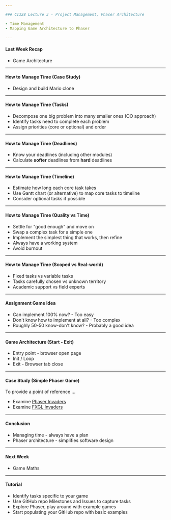 ```yaml
---

### CI328 Lecture 3 - Project Management, Phaser Architecture

- Time Management
- Mapping Game Architecture to Phaser

---
```


#### Last Week Recap

- Game Architecture

---

#### How to Manage Time (Case Study)

- Design and build Mario clone

---

#### How to Manage Time (Tasks)

- Decompose one big problem into many smaller ones (OO approach)
- Identify tasks need to complete each problem
- Assign priorities (core or optional) and order

---

#### How to Manage Time (Deadlines)

- Know your deadlines (including other modules)
- Calculate **softer** deadlines from **hard** deadlines

---

#### How to Manage Time (Timeline)

- Estimate how long each core task takes
- Use Gantt chart (or alternative) to map core tasks to timeline
- Consider optional tasks if possible

---

#### How to Manage Time (Quality vs Time)

- Settle for "good enough" and move on
- Swap a complex task for a simple one
- Implement the simplest thing that works, then refine
- Always have a working system
- Avoid burnout

---

#### How to Manage Time (Scoped vs Real-world)

- Fixed tasks vs variable tasks
- Tasks carefully chosen vs unknown territory
- Academic support vs field experts

---

#### Assignment Game Idea

- Can implement 100% now? - Too easy
- Don't know how to implement at all? - Too complex
- Roughly 50-50 know-don't know? - Probably a good idea

---

#### Game Architecture (Start - Exit)

- Entry point - browser open page
- Init / Loop
- Exit - Browser tab close

---

#### Case Study (Simple Phaser Game)

To provide a point of reference ...

- Examine [Phaser Invaders](https://github.com/AlmasB/CI328Demo)
- Examine [FXGL Invaders](https://github.com/AlmasB/FXGLGames/tree/master/SpaceInvaders)

---

#### Conclusion

- Managing time - always have a plan
- Phaser architecture - simplifies software design

---

#### Next Week

- Game Maths

---

#### Tutorial

- Identify tasks specific to your game
- Use GitHub repo Milestones and Issues to capture tasks
- Explore Phaser, play around with example games
- Start populating your GitHub repo with basic examples
